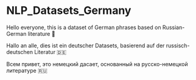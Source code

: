 # NLP_Datasets_Germany
Hello everyone, this is a dataset of German phrases based on Russian-German literature 🏴󠁧󠁢󠁥󠁮󠁧󠁿󠁧󠁢󠁥

Hallo an alle, dies ist ein deutscher Datasets, basierend auf der russisch-deutschen Literatur 🇩🇪

Всем привет, это немецкий дасает, основанный на русско-немецкой литературе 🇷🇺
